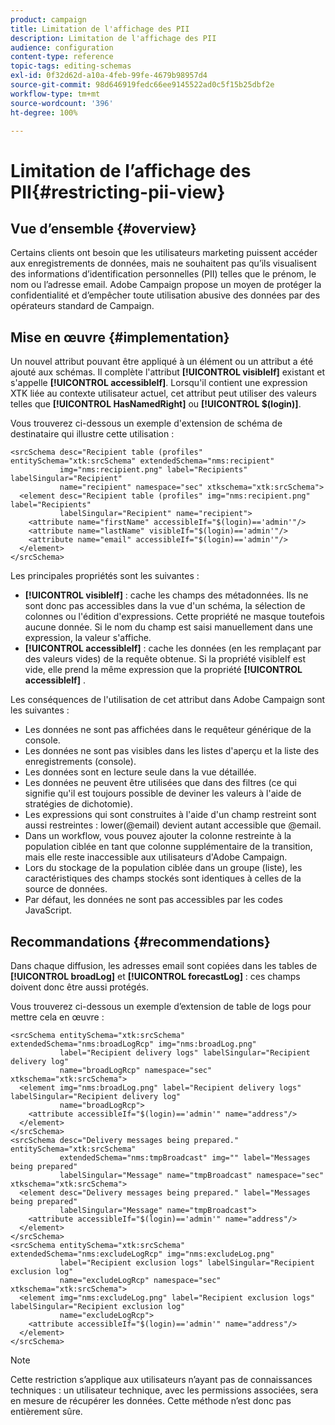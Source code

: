 ```yaml
---
product: campaign
title: Limitation de l'affichage des PII
description: Limitation de l'affichage des PII
audience: configuration
content-type: reference
topic-tags: editing-schemas
exl-id: 0f32d62d-a10a-4feb-99fe-4679b98957d4
source-git-commit: 98d646919fedc66ee9145522ad0c5f15b25dbf2e
workflow-type: tm+mt
source-wordcount: '396'
ht-degree: 100%

---
```


# Limitation de l’affichage des PII{#restricting-pii-view}

## Vue d’ensemble {#overview}

Certains clients ont besoin que les utilisateurs marketing puissent accéder aux enregistrements de données, mais ne souhaitent pas qu’ils visualisent des informations d’identification personnelles (PII) telles que le prénom, le nom ou l’adresse email. Adobe Campaign propose un moyen de protéger la confidentialité et d’empêcher toute utilisation abusive des données par des opérateurs standard de Campaign.

## Mise en œuvre {#implementation}

Un nouvel attribut pouvant être appliqué à un élément ou un attribut a été ajouté aux schémas. Il complète l&#39;attribut **[!UICONTROL visibleIf]** existant et s&#39;appelle **[!UICONTROL accessibleIf]**. Lorsqu&#39;il contient une expression XTK liée au contexte utilisateur actuel, cet attribut peut utiliser des valeurs telles que **[!UICONTROL HasNamedRight]** ou **[!UICONTROL $(login)]**.

Vous trouverez ci-dessous un exemple d&#39;extension de schéma de destinataire qui illustre cette utilisation :

```
<srcSchema desc="Recipient table (profiles" entitySchema="xtk:srcSchema" extendedSchema="nms:recipient"
           img="nms:recipient.png" label="Recipients" labelSingular="Recipient"
           name="recipient" namespace="sec" xtkschema="xtk:srcSchema">
  <element desc="Recipient table (profiles" img="nms:recipient.png" label="Recipients"
           labelSingular="Recipient" name="recipient">
    <attribute name="firstName" accessibleIf="$(login)=='admin'"/>
    <attribute name="lastName" visibleIf="$(login)=='admin'"/>
    <attribute name="email" accessibleIf="$(login)=='admin'"/>
  </element>
</srcSchema>
```

Les principales propriétés sont les suivantes :

* **[!UICONTROL visibleIf]** : cache les champs des métadonnées. Ils ne sont donc pas accessibles dans la vue d&#39;un schéma, la sélection de colonnes ou l&#39;édition d&#39;expressions. Cette propriété ne masque toutefois aucune donnée. Si le nom du champ est saisi manuellement dans une expression, la valeur s&#39;affiche.
* **[!UICONTROL accessibleIf]** : cache les données (en les remplaçant par des valeurs vides) de la requête obtenue. Si la propriété visibleIf est vide, elle prend la même expression que la propriété **[!UICONTROL accessibleIf]** .

Les conséquences de l&#39;utilisation de cet attribut dans Adobe Campaign sont les suivantes :

* Les données ne sont pas affichées dans le requêteur générique de la console.
* Les données ne sont pas visibles dans les listes d&#39;aperçu et la liste des enregistrements (console).
* Les données sont en lecture seule dans la vue détaillée.
* Les données ne peuvent être utilisées que dans des filtres (ce qui signifie qu&#39;il est toujours possible de deviner les valeurs à l&#39;aide de stratégies de dichotomie).
* Les expressions qui sont construites à l&#39;aide d&#39;un champ restreint sont aussi restreintes : lower(@email) devient autant accessible que @email.
* Dans un workflow, vous pouvez ajouter la colonne restreinte à la population ciblée en tant que colonne supplémentaire de la transition, mais elle reste inaccessible aux utilisateurs d&#39;Adobe Campaign.
* Lors du stockage de la population ciblée dans un groupe (liste), les caractéristiques des champs stockés sont identiques à celles de la source de données.
* Par défaut, les données ne sont pas accessibles par les codes JavaScript.

## Recommandations     {#recommendations}

Dans chaque diffusion, les adresses email sont copiées dans les tables de **[!UICONTROL broadLog]** et **[!UICONTROL forecastLog]** : ces champs doivent donc être aussi protégés.

Vous trouverez ci-dessous un exemple d’extension de table de logs pour mettre cela en œuvre :

```
<srcSchema entitySchema="xtk:srcSchema" extendedSchema="nms:broadLogRcp" img="nms:broadLog.png"
           label="Recipient delivery logs" labelSingular="Recipient delivery log"
           name="broadLogRcp" namespace="sec" xtkschema="xtk:srcSchema">
  <element img="nms:broadLog.png" label="Recipient delivery logs" labelSingular="Recipient delivery log"
           name="broadLogRcp">
    <attribute accessibleIf="$(login)=='admin'" name="address"/>
  </element>
</srcSchema>
<srcSchema desc="Delivery messages being prepared." entitySchema="xtk:srcSchema"
           extendedSchema="nms:tmpBroadcast" img="" label="Messages being prepared"
           labelSingular="Message" name="tmpBroadcast" namespace="sec" xtkschema="xtk:srcSchema">
  <element desc="Delivery messages being prepared." label="Messages being prepared"
           labelSingular="Message" name="tmpBroadcast">
    <attribute accessibleIf="$(login)=='admin'" name="address"/>
  </element>
</srcSchema>
<srcSchema entitySchema="xtk:srcSchema" extendedSchema="nms:excludeLogRcp" img="nms:excludeLog.png"
           label="Recipient exclusion logs" labelSingular="Recipient exclusion log"
           name="excludeLogRcp" namespace="sec" xtkschema="xtk:srcSchema">
  <element img="nms:excludeLog.png" label="Recipient exclusion logs" labelSingular="Recipient exclusion log"
           name="excludeLogRcp">
    <attribute accessibleIf="$(login)=='admin'" name="address"/>
  </element>
</srcSchema>
```

>[!NOTE]
>
>Cette restriction s’applique aux utilisateurs n’ayant pas de connaissances techniques : un utilisateur technique, avec les permissions associées, sera en mesure de récupérer les données. Cette méthode n’est donc pas entièrement sûre.
